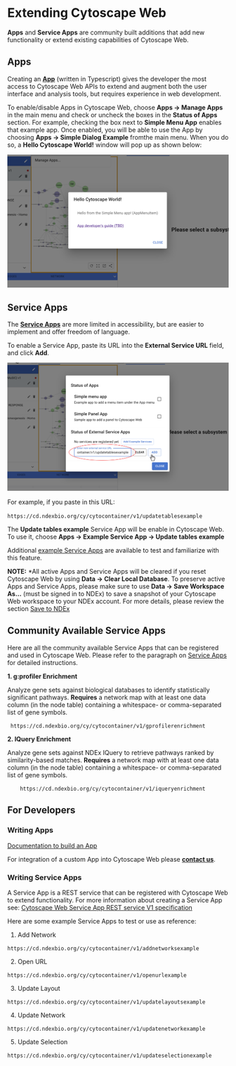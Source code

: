 Extending Cytoscape Web
=========================
<a id="extending_cytoscape_web"> </a>

**Apps** and **Service Apps** are community built additions that add new functionality or extend existing capabilities of 
Cytoscape Web.

<a id="apps"> </a>
## Apps

Creating an **[App](Extending.md#writing_apps)** (written in Typescript) gives the developer the
most access to Cytoscape Web APIs to extend and augment both the user interface and analysis tools, but requires experience
in web development.

To enable/disable Apps in Cytoscape Web, choose **Apps -> Manage Apps** in the main menu and check or uncheck the boxes in the **Status of Apps** section. For example,
checking the box next to **Simple Menu App** enables that example app. Once enabled, you will be able to use the App by choosing **Apps -> Simple Dialog Example** fromthe main menu. When you do so, a **Hello Cytoscape World!** window will pop up as shown below:

![](_static/images/Extending/hello_cytoscape.png)

<a id="service_apps"> </a>
## Service Apps

The **[Service Apps](Extending.md#writing_service_apps)** are more limited in accessibility, but are easier
 to implement and offer freedom of language. 

To enable a Service App, paste its URL into the **External Service URL** field, and click **Add**. 

![](_static/images/Extending/add_service_app.png)

For example, if you paste in this URL: 

``
https://cd.ndexbio.org/cy/cytocontainer/v1/updatetablesexample
``

The **Update tables example** Service App will be enable in Cytoscape Web. To use it, choose **Apps -> Example Service App -> Update tables example**

Additional [example Service Apps](Extending.md#writing_service_apps) are available to test and familiarize with this feature.

**NOTE:** *All active Apps and Service Apps will be cleared if you reset Cytoscape Web by using **Data -> Clear Local Database**. To preserve active Apps and Service Apps, please make sure to use **Data -> Save Workspace As...** (must be signed in to NDEx) to save a snapshot of your Cytoscape Web workspace to your NDEx account. For more details, please review the section [Save to NDEx](Creating_Networks.md#save_to_ndex) 

<a id="community"></a>
## Community Available Service Apps

Here are all the community available Service Apps that can be registered and used in Cytoscape Web. Please refer to the paragraph on [Service Apps](Extending.md#service_apps) for detailed instructions.

**1. g:profiler Enrichment**

Analyze gene sets against biological databases to identify statistically significant pathways. **Requires** a network map with at least one data column (in the node table) containing a whitespace- or comma-separated list of gene symbols.
```
 https://cd.ndexbio.org/cy/cytocontainer/v1/gprofilerenrichment
```

**2. IQuery Enrichment**

Analyze gene sets against NDEx IQuery to retrieve pathways ranked by similarity-based matches. **Requires** a network map with at least one data column (in the node table) containing a whitespace- or comma-separated list of gene symbols.
```
    https://cd.ndexbio.org/cy/cytocontainer/v1/iqueryenrichment
```


<a id="developers"></a>
## For Developers

<a id="writing_apps"></a>
### Writing Apps
[Documentation to build an App](https://github.com/cytoscape/cytoscape-web-app-examples/tree/pre-release-cleanup)

For integration of a custom App into Cytoscape Web please [**contact us**](https://cytoscape.atlassian.net/servicedesk/customer/portal/1/group/1/create/7).

<a id="writing_service_apps"></a>
### Writing Service Apps
A Service App is a REST service that can be registered with Cytoscape Web to extend
functionality. For more information about creating a Service App see: [Cytoscape Web Service App REST service V1 specification](https://github.com/cytoscape/cytoscape-web/wiki/Specification-for-Service%E2%80%90based-App-in-Cytoscape-Web-(draft-v2))

Here are some example Service Apps to test or use as reference:

1. Add Network
```
https://cd.ndexbio.org/cy/cytocontainer/v1/addnetworksexample
```

2. Open URL
```
https://cd.ndexbio.org/cy/cytocontainer/v1/openurlexample
```

3. Update Layout
```
https://cd.ndexbio.org/cy/cytocontainer/v1/updatelayoutsexample
```

4. Update Network
```
https://cd.ndexbio.org/cy/cytocontainer/v1/updatenetworkexample
```

5. Update Selection
```
https://cd.ndexbio.org/cy/cytocontainer/v1/updateselectionexample
```
